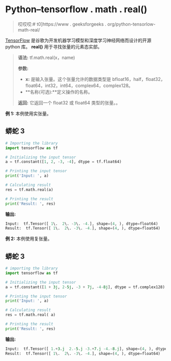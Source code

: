 # Python–tensorflow . math . real()

> 哎哎哎:# t0]https://www . geeksforgeeks . org/python-tensorlow-math-real/

[TensorFlow](https://www.geeksforgeeks.org/introduction-to-tensorflow/) 是谷歌为开发机器学习模型和深度学习神经网络而设计的开源 python 库。 **real()** 用于寻找张量的元素态实部。

> **语法:** tf.math.real(x，name)
> 
> **参数:**
> 
> *   **x:** 是输入张量。这个张量允许的数据类型是 bfloat16，half，float32，float64，int32，int64，complex64，complex128。
> *   **名称(可选):**定义操作的名称。
> 
> **返回:**
> 它返回一个 float32 或 float64 类型的张量。。

**例 1:** 本例使用实张量。

## 蟒蛇 3

```py
# Importing the library
import tensorflow as tf

# Initializing the input tensor
a = tf.constant([1, 2, -3, -4], dtype = tf.float64)

# Printing the input tensor
print('Input: ', a)

# Calculating result
res = tf.math.real(a)

# Printing the result
print('Result: ', res)
```

**输出:**

```py
Input:  tf.Tensor([ 1\.  2\. -3\. -4.], shape=(4, ), dtype=float64)
Result:  tf.Tensor([ 1\.  2\. -3\. -4.], shape=(4, ), dtype=float64)

```

**例 2:** 本例使用复张量。

## 蟒蛇 3

```py
# importing the library
import tensorflow as tf

# Initializing the input tensor
a = tf.constant([1 + 3j, 2-5j, -3 + 7j, -4-8j], dtype = tf.complex128)

# Printing the input tensor
print('Input: ', a)

# Calculating result
res = tf.math.real( a)

# Printing the result
print('Result: ', res)
```

**输出:**

```py
Input:  tf.Tensor([ 1.+3.j  2.-5.j -3.+7.j -4.-8.j], shape=(4, ), dtype=complex128)
Result:  tf.Tensor([ 1\.  2\. -3\. -4.], shape=(4, ), dtype=float64)
```